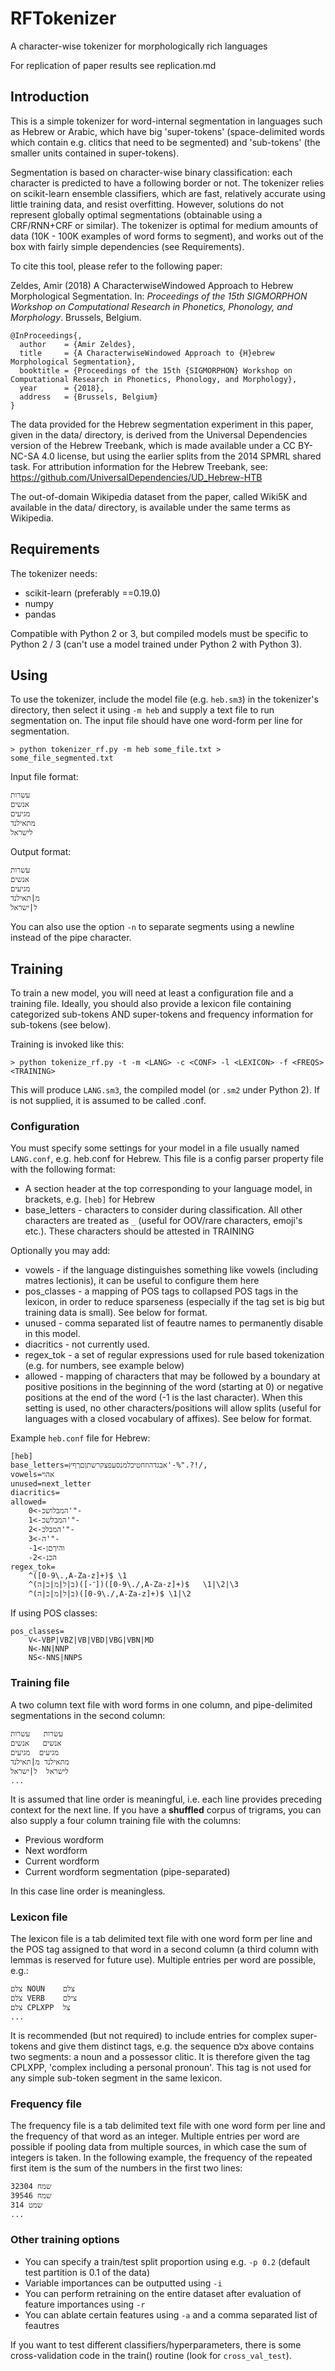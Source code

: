 # RFTokenizer
A character-wise tokenizer for morphologically rich languages

For replication of paper results see replication.md

## Introduction

This is a simple tokenizer for word-internal segmentation in languages such as Hebrew or Arabic, which have big 'super-tokens' (space-delimited words which contain e.g. clitics that need to be segmented) and 'sub-tokens' (the smaller units contained in super-tokens).

Segmentation is based on character-wise binary classification: each character is predicted to have a following border or not. The tokenizer relies on scikit-learn ensemble classifiers, which are fast, relatively accurate using little training data, and resist overfitting. However, solutions do not represent globally optimal segmentations (obtainable using a CRF/RNN+CRF or similar). The tokenizer is optimal for medium amounts of data (10K - 100K examples of word forms to segment), and works out of the box with fairly simple dependencies (see Requirements).

To cite this tool, please refer to the following paper:

Zeldes, Amir (2018) A CharacterwiseWindowed Approach to Hebrew Morphological Segmentation. In: *Proceedings of the 15th SIGMORPHON Workshop on Computational Research in Phonetics, Phonology, and Morphology*. Brussels, Belgium.

```
@InProceedings{,
  author    = {Amir Zeldes},
  title     = {A CharacterwiseWindowed Approach to {H}ebrew Morphological Segmentation},
  booktitle = {Proceedings of the 15th {SIGMORPHON} Workshop on Computational Research in Phonetics, Phonology, and Morphology},
  year      = {2018},
  address   = {Brussels, Belgium}
}
```

The data provided for the Hebrew segmentation experiment in this paper, given in the data/ directory, is derived from the Universal Dependencies version of the Hebrew Treebank, which is made available under a CC BY-NC-SA 4.0 license, but using the earlier splits from the 2014 SPMRL shared task. For attribution information for the Hebrew Treebank, see: https://github.com/UniversalDependencies/UD_Hebrew-HTB

The out-of-domain Wikipedia dataset from the paper, called Wiki5K and available in the data/ directory, is available under the same terms as Wikipedia.

## Requirements

The tokenizer needs:
  * scikit-learn (preferably ==0.19.0)
  * numpy
  * pandas

Compatible with Python 2 or 3, but compiled models must be specific to Python 2 / 3 (can't use a model trained under Python 2 with Python 3).

## Using

To use the tokenizer, include the model file (e.g. `heb.sm3`) in the tokenizer's directory, then select it using `-m heb` and supply a text file to run segmentation on. The input file should have one word-form per line for segmentation.

```
> python tokenizer_rf.py -m heb some_file.txt > some_file_segmented.txt
```

Input file format:

```
עשרות
אנשים
מגיעים
מתאילנד
לישראל
```

Output format:
```
עשרות
אנשים
מגיעים
מ|תאילנד
ל|ישראל
```

You can also use the option `-n` to separate segments using a newline instead of the pipe character.

## Training

To train a new model, you will need at least a configuration file and a training file. Ideally, you should also provide a lexicon file containing categorized sub-tokens AND super-tokens
and frequency information for sub-tokens (see below).

Training is invoked like this:

```
> python tokenize_rf.py -t -m <LANG> -c <CONF> -l <LEXICON> -f <FREQS> <TRAINING>
```

This will produce `LANG.sm3`, the compiled model (or `.sm2` under Python 2). If <CONF> is not supplied, it is assumed to be called <LANG>.conf.

### Configuration

You must specify some settings for your model in a file usually named `LANG.conf`, e.g. heb.conf for Hebrew. This file is a config parser property file with the following format:

  * A section header at the top corresponding to your language model, in brackets, e.g. `[heb]` for Hebrew
  * base_letters - characters to consider during classification. All other characters are treated as `_` (useful for OOV/rare characters, emoji's etc.). These characters should be attested in TRAINING

  Optionally you may add:
  * vowels - if the language distinguishes something like vowels (including matres lectionis), it can be useful to configure them here
  * pos_classes - a mapping of POS tags to collapsed POS tags in the lexicon, in order to reduce sparseness (especially if the tag set is big but training data is small). See below for format.
  * unused - comma separated list of feautre names to permanently disable in this model.
  * diacritics - not currently used.
  * regex_tok - a set of regular expressions used for rule based tokenization (e.g. for numbers, see example below)
  * allowed - mapping of characters that may be followed by a boundary at positive positions in the beginning of the word (starting at 0) or negative positions at the end of the word (-1 is the last character). When this setting is used, no other characters/positions will allow splits (useful for languages with a closed vocabulary of affixes). See below for format.

Example `heb.conf` file for Hebrew:

```
[heb]
base_letters=אבגדהוזחטיכלמנסעפצקרשתןםךףץ'-%".?!/,
vowels=אהוי
unused=next_letter
diacritics=ּ
allowed=
	0<-המבלושכ'"-
	1<-המבלשכ'"-
	2<-המבלכ'"-
	3<-ה'"-
	-1<-והיךםן
	-2<-הכנ
regex_tok=
	^([0-9\.,A-Za-z]+)$	\1
	^(ב|ל|מ|כ|ה)([-־])([0-9\./,A-Za-z]+)$	\1|\2|\3
	^(ב|ל|מ|כ|ה)([0-9\./,A-Za-z]+)$	\1|\2
```

If using POS classes:
```
pos_classes=
	V<-VBP|VBZ|VB|VBD|VBG|VBN|MD
	N<-NN|NNP
	NS<-NNS|NNPS
```

### Training file

A two column text file with word forms in one column, and pipe-delimited segmentations in the second column:

```
עשרות	עשרות
אנשים	אנשים
מגיעים	מגיעים
מתאילנד	מ|תאילנד
לישראל	ל|ישראל
...
```

It is assumed that line order is meaningful, i.e. each line provides preceding context for the next line. If you have a **shuffled** corpus of trigrams, you can also supply a four column training file with the columns:

  * Previous wordform
  * Next wordform
  * Current wordform
  * Current wordform segmentation (pipe-separated)

In this case line order is meaningless.

### Lexicon file

The lexicon file is a tab delimited text file with one word form per line and the POS tag assigned to that word in a second column (a third column with lemmas is reserved for future use). Multiple entries per word are possible, e.g.:

```
צלם	NOUN	צלם
צלם	VERB	צילם
צלם	CPLXPP	צל
...
```

It is recommended (but not required) to include entries for complex super-tokens and give them distinct tags, e.g. the sequence צלם above contains two segments: a noun and a possessor clitic. It is therefore given the tag CPLXPP, 'complex including a personal pronoun'. This tag is not used for any simple sub-token segment in the same lexicon.

### Frequency file

The frequency file is a tab delimited text file with one word form per line and the frequency of that word as an integer. Multiple entries per word are possible if pooling data from multiple sources, in which case the sum of integers is taken. In the following example, the frequency of the repeated first item is the sum of the numbers in the first two lines:

```
שמח	32304
שמח	39546
שמט	314
...
```

### Other training options

  * You can specify a train/test split proportion using e.g. `-p 0.2` (default test partition is 0.1 of the data)
  * Variable importances can be outputted using `-i`
  * You can perform retraining on the entire dataset after evaluation of feature importances using `-r`
  * You can ablate certain features using `-a` and a comma separated list of feautres

If you want to test different classifiers/hyperparameters, there is some cross-validation code in the train() routine (look for `cross_val_test`).


